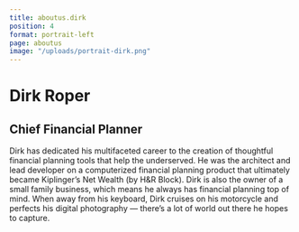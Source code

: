 ```yaml
---
title: aboutus.dirk
position: 4
format: portrait-left
page: aboutus
image: "/uploads/portrait-dirk.png"
---
```


# Dirk Roper

## Chief Financial Planner

Dirk has dedicated his multifaceted career to the creation of thoughtful financial planning tools that help the underserved. He was the architect and lead developer on a computerized financial planning product that ultimately became Kiplinger’s Net Wealth (by H&R Block). Dirk is also the owner of a small family business, which means he always has financial planning top of mind. When away from his keyboard, Dirk cruises on his motorcycle and perfects his digital photography — there’s a lot of world out there he hopes to capture.
